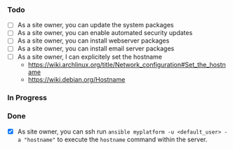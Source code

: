 ### Todo
- [ ] As a site owner, you can update the system packages
- [ ] As a site owner, you can enable automated security updates
- [ ] As a site owner, you can install webserver packages
- [ ] As a site owner, you can install email server packages
- [ ] As a site owner, I can explicitely set the hostname
  - https://wiki.archlinux.org/title/Network_configuration#Set_the_hostname
  - https://wiki.debian.org/Hostname

### In Progress


### Done

- [x] As site owner, you can ssh run
  `ansible myplatform -u <default_user> -a "hostname"`
  to execute the `hostname` command within the server.
